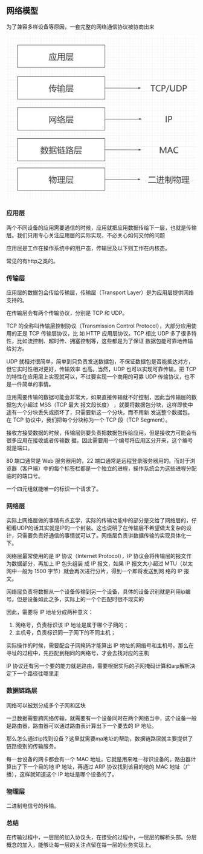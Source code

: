 ## 网络模型

为了兼容多样设备等原因，一套完整的网络通信协议被协商出来

![3](./Pic/3.png)

### 应用层

两个不同设备的应⽤需要通信的时候，应⽤就把应⽤数据传给下⼀层，也就是传输层。我们只用专心关注应用层的实际实现，不必关心如何交付的问题

应⽤层是⼯作在操作系统中的⽤户态，传输层及以下则⼯作在内核态。

常见的有http之类的。

### 传输层

应⽤层的数据包会传给传输层，传输层（Transport Layer）是为应⽤层提供⽹络⽀持的。

在传输层会有两个传输协议，分别是 TCP 和 UDP。

TCP 的全称叫传输层控制协议（Transmission Control Protocol），⼤部分应⽤使⽤的正是 TCP 传输层协议，⽐ 如 HTTP 应⽤层协议。TCP 相⽐  UDP 多了很多特性，⽐如流控制、超时传、拥塞控制等，这些都是为了保证 数据包能可靠地传输给对⽅。

UDP 就相对很简单，简单到只负责发送数据包，不保证数据包是否能抵达对⽅，但它实时性相对更好，传输效率 也⾼。当然，UDP 也可以实现可靠传输，把 TCP 的特性在应⽤层上实现就可以，不过要实现⼀个商⽤的可靠 UDP 传输协议，也不是⼀件简单的事情。

应⽤需要传输的数据可能会⾮常⼤，如果直接传输就不好控制，因此当传输层的数据包大小超过 MSS（TCP 最⼤ 报⽂段⻓度） ，就要将数据包分块，这样即使中途有⼀个分块丢失或损坏了，只需要新这⼀个分块，⽽不⽤新 发送整个数据包。在 TCP 协议中，我们把每个分块称为⼀个 TCP 段（TCP Segment）。

接收方接受数据的时候，传输层则要负责把数据包传给应⽤，但是接收方可能会有很多应用在接收或者传输数 据，因此需要⽤⼀个编号将应⽤区分开来，这个编号就是端⼝。

80 端⼝通常是 Web 服务器⽤的，22 端⼝通常是远程登录服务器⽤的。⽽对于浏览器（客户端）中的每个标签栏都是⼀个独⽴的进程，操作系统会为这些进程分配临时的端⼝号。

一个四元组就能唯一的标识一个请求了。

### 网络层

实际上网络层做的事情有点玄学，实际的传输功能中的部分是交给了网络层的，仔细看UDP的话其实就是IP的一个封装。这也说明了在传输层不希望做太复杂的设计，只需要负责好通信的事情就可以了。网络层负责讲数据传输的实现具体化一下。

⽹络层最常使⽤的是 IP 协议（Internet Protocol），IP 协议会将传输层的报⽂作为数据部分，再加上 IP 包头组装 成 IP 报⽂，如果 IP 报⽂⼤⼩超过 MTU（以太⽹中⼀般为 1500 字节）就会再次进⾏分⽚，得到⼀个即将发送到⽹ 络的 IP 报⽂。

⽹络层负责将数据从⼀个设备传输到另⼀个设备，具体的设备识别就是利用ip编号。但是设备如此之多，实际上的一个个匹配时很不现实的

因此，需要将 IP 地址分成两种意义：

1. ⽹络号，负责标识该 IP 地址是属于哪个⼦⽹的；
2. 主机号，负责标识同⼀⼦⽹下的不同主机；

实际操作的时候，需要配合⼦⽹掩码才能算出 IP 地址的网络号和主机号。那么在寻址的过程中，先匹配到相同的网络号，才会去找对应的主机

 IP 协议还有另⼀个要的能⼒就是路由，需要根据实际的子网掩码计算和arp解析决定下一个路径往哪里走

### 数据链路层

网络可以被划分成多个子网和区块

⼀旦数据需要跨网络传输，就需要有⼀个设备同时在两个⽹络当中，这个设备⼀般是路由器，路由器可以通过路由表计算出下⼀个要去的 IP 地址。

那么怎么通过ip找到设备？这里就需要ma地址的帮助，数据链路层就主要提供了链路级别的传输服务。

每⼀台设备的⽹卡都会有⼀个 MAC 地址，它就是⽤来唯⼀标识设备的。路由器计算出了下⼀个⽬的地 IP 地址，再通过 ARP 协议找到该⽬的地的 MAC 地址（广播），这样就知道这个 IP 地址是哪个设备的了。

### 物理层

二进制电信号的传输。

### 总结

在传输过程中，一层层的加入协议头，在接受的过程中，一层层的解析头部。分层概念的加入，能够让每一层的关注点留在每一层的业务实现上。

